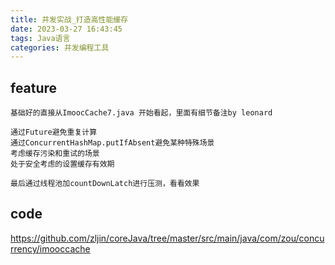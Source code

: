 ```yaml
---
title: 并发实战_打造高性能缓存
date: 2023-03-27 16:43:45
tags: Java语言
categories: 并发编程工具
---
```



## feature

```
基础好的直接从ImoocCache7.java 开始看起，里面有细节备注by leonard

通过Future避免重复计算
通过ConcurrentHashMap.putIfAbsent避免某种特殊场景
考虑缓存污染和重试的场景
处于安全考虑的设置缓存有效期

最后通过线程池加countDownLatch进行压测，看看效果
```

## code
https://github.com/zljin/coreJava/tree/master/src/main/java/com/zou/concurrency/imooccache